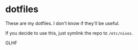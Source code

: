 # dotfiles

These are my dotfiles.
I don't know if they'll be useful.

If you decide to use this, just symlink the repo to `/etc/nixos`.

GLHF
